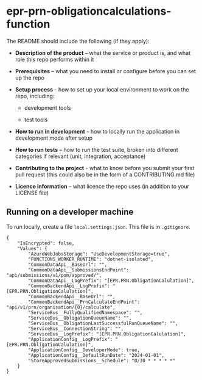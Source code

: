 # epr-prn-obligationcalculations-function
The README should include the following (if they apply):

- **Description of the product** – what the service or product is, and what role this repo performs within it

- **Prerequisites** – what you need to install or configure before you can set up the repo

- **Setup process** - how to set up your local environment to work on the repo, including:

  - development tools

  - test tools

- **How to run in development** – how to locally run the application in development mode after setup

- **How to run tests** – how to run the test suite, broken into different categories if relevant (unit, integration, acceptance)

- **Contributing to the project** - what to know before you submit your first pull request (this could also be in the form of a CONTRIBUTING.md  file)

- **Licence information** – what licence the repo uses (in addition to your LICENSE file)
## Running on a developer machine
To run locally, create a file `local.settings.json`. This file is in `.gitignore`.

```
{
    "IsEncrypted": false,
    "Values": {
        "AzureWebJobsStorage": "UseDevelopmentStorage=true",
        "FUNCTIONS_WORKER_RUNTIME": "dotnet-isolated",
        "CommonDataApi__BaseUrl": "",
        "CommonDataApi__SubmissionsEndPoint": "api/submissions/v1/pom/approved/",
        "CommonDataApi__LogPrefix": "[EPR.PRN.ObligationCalulation]",
        "CommonBackendApi__LogPrefix": "[EPR.PRN.ObligationCalulation]",
        "CommonBackendApi__BaseUrl": "",
        "CommonBackendApi__PrnCalculateEndPoint": "api/v1/prn/organisation/{0}/calculate",
        "ServiceBus__FullyQualifiedNamespace": "",
        "ServiceBus__ObligationQueueName": "",
        "ServiceBus__ObligationLastSuccessfulRunQueueName": "",
        "ServiceBus__ConnectionString": "",
        "ServiceBus__LogPrefix": "[EPR.PRN.ObligationCalulation]",
        "ApplicationConfig__LogPrefix": "[EPR.PRN.ObligationCalulation]",
        "ApplicationConfig__DeveloperMode": true,
        "ApplicationConfig__DefaultRunDate": "2024-01-01",
        "StoreApprovedSubmissions__Schedule": "0/30 * * * * *"
    }
}
```
